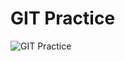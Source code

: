 # GIT Practice

![GIT Practice](https://user-images.githubusercontent.com/97349122/188694060-30dcd769-062e-4fd0-a837-385cbe6f4242.png)

